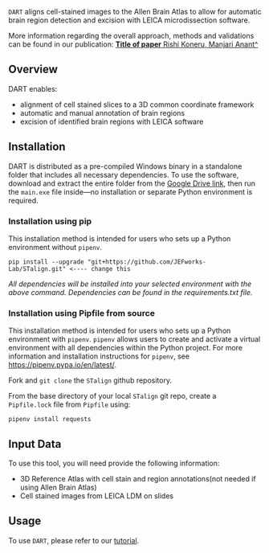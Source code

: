 <img src="">

`DART` aligns cell-stained images to the Allen Brain Atlas to allow for automatic brain region detection and excision with LEICA microdissection software. 

More information regarding the overall approach, methods and validations can be found in our publication:
<a href="">
<b>Title of paper</b>
Rishi Koneru, Manjari Anant^
</a>

## Overview

DART enables:
- alignment of cell stained slices to a 3D common coordinate framework
- automatic and manual annotation of brain regions
- excision of identified brain regions with LEICA software


## Installation

DART is distributed as a pre-compiled Windows binary in a standalone folder that includes all necessary dependencies. To use the software, download and extract the entire folder from the [Google Drive link](https://drive.google.com/drive/folders/1OZ8UNjqNX_7eInwqjmnIVMsgPvRFYCfx?usp=drive_link), then run the `main.exe` file inside—no installation or separate Python environment is required.

### Installation using pip

This installation method is intended for users who sets up a Python environment without `pipenv`.

```
pip install --upgrade "git+https://github.com/JEFworks-Lab/STalign.git" <---- change this
```

*All dependencies will be installed into your selected environment with the above command. Dependencies can be found in the requirements.txt file.*

### Installation using Pipfile from source

This installation method is intended for users who sets up a Python environment with `pipenv`. `pipenv` allows users to create and activate a virtual environment with all dependencies within the Python project. For more information and installation instructions for `pipenv`, see https://pipenv.pypa.io/en/latest/.

Fork and `git clone` the `STalign` github repository.

From the base directory of your local `STalign` git repo, create a `Pipfile.lock` file from `Pipfile` using:

```
pipenv install requests
```

## Input Data
To use this tool, you will need provide the following information:

- 3D Reference Atlas with cell stain and region annotations(not needed if using Allen Brain Atlas)
- Cell stained images from LEICA LDM on slides 

## Usage

To use `DART`, please refer to our [tutorial](https://docs.google.com/document/d/1Ch9BTZmZ5squiQciajM1lAMXQOpW5biJrctP5JFD_R4/edit?usp=sharing).

